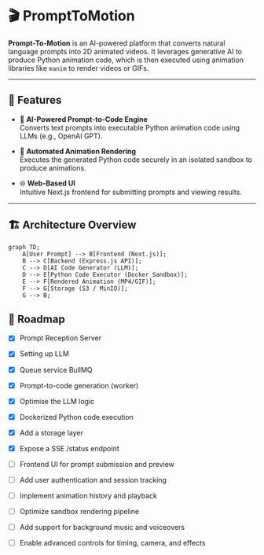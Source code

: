 # 🎬 PromptToMotion

**Prompt-To-Motion** is an AI-powered platform that converts natural language prompts into 2D animated videos. It leverages generative AI to produce Python animation code, which is then executed using animation libraries like `manim` to render videos or GIFs.

---

## 🚀 Features

- 🧠 **AI-Powered Prompt-to-Code Engine**  
  Converts text prompts into executable Python animation code using LLMs (e.g., OpenAI GPT).

- 🎥 **Automated Animation Rendering**  
  Executes the generated Python code securely in an isolated sandbox to produce animations.

- 🌐 **Web-Based UI**  
  Intuitive Next.js frontend for submitting prompts and viewing results.

---

## 🏗️ Architecture Overview

```mermaid
graph TD;
    A[User Prompt] --> B[Frontend (Next.js)];
    B --> C[Backend (Express.js API)];
    C --> D[AI Code Generator (LLM)];
    D --> E[Python Code Executor (Docker Sandbox)];
    E --> F[Rendered Animation (MP4/GIF)];
    F --> G[Storage (S3 / MinIO)];
    G --> B;
```


## 📌 Roadmap

- [x] Prompt Reception Server
- [x] Setting up LLM
- [x] Queue service BullMQ 
- [x] Prompt-to-code generation (worker)
- [x] Optimise the LLM logic 
- [x] Dockerized Python code execution
- [x] Add a storage layer
- [x] Expose a SSE /status endpoint
- [ ] Frontend UI for prompt submission and preview
- [ ] Add user authentication and session tracking
- [ ] Implement animation history and playback
- [ ] Optimize sandbox rendering pipeline
- [ ] Add support for background music and voiceovers
- [ ] Enable advanced controls for timing, camera, and effects

